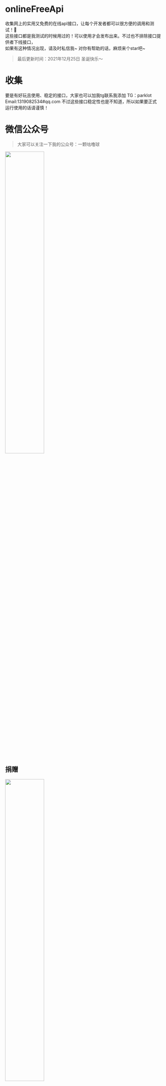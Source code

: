 # onlineFreeApi
收集网上的实用又免费的在线apI接口，让每个开发者都可以很方便的调用和测试！💞 <br>
这些接口都是我测试的时候用过的！可以使用才会发布出来。不过也不排除接口提供者下线接口，<br>
如果有这种情况出现，请及时私信我~
对你有帮助的话，麻烦来个star吧~
> 最后更新时间：2021年12月25日 圣诞快乐～
# 收集
要是有好玩且使用、稳定的接口，大家也可以加我tg联系我添加 TG：parklot Email:1319082534#qq.com
不过这些接口稳定性也是不知道，所以如果要正式运行使用的话请谨慎！

# 微信公众号
> 大家可以关注一下我的公众号：一颗咕噜球 
<img src="https://github.com/paopao233/OnlineFreeApi/blob/main/%E6%89%AB%E7%A0%81_%E6%90%9C%E7%B4%A2%E8%81%94%E5%90%88%E4%BC%A0%E6%92%AD%E6%A0%B7%E5%BC%8F-%E6%A0%87%E5%87%86%E8%89%B2%E7%89%88.png" width="50%">

## 捐赠
<img src="https://s.pc.qq.com/tousu/img/20211104/3053708_1636019868.jpg" width="50%">


# 目录
> 每一家的接口我都会做一个目录标题出来，方便大家查看。（最上面是最新更新的）
* [三三酱-API](https://github.com/paopao233/OnlineFreeApi/blob/main/README.md#%E4%B8%89%E4%B8%89%E9%85%B1-api)
* [零七生活API](https://github.com/paopao233/OnlineFreeApi#%E9%9B%B6%E4%B8%83%E7%94%9F%E6%B4%BBapi)
* [UomgAPI](https://github.com/paopao233/OnlineFreeApi#uomgapi)
* [alapi](https://github.com/paopao233/OnlineFreeApi#alapi)
* [unGe123 Api](https://github.com/paopao233/OnlineFreeApi#yunge123-api)
* [星辰API](https://github.com/paopao233/OnlineFreeApi#%E6%98%9F%E8%BE%B0api)
* [ChenYFanの公开API](https://github.com/paopao233/OnlineFreeApi#chenyfan%E3%81%AE%E5%85%AC%E5%BC%80api)
* [ipify API](https://github.com/paopao233/OnlineFreeApi#ipify-api)
* [淘宝官方api](https://github.com/paopao233/OnlineFreeApi/#%E6%B7%98%E5%AE%9D-api)
* [TenApi](https://github.com/paopao233/OnlineFreeApi#ten-api)
* [julym API](https://github.com/paopao233/OnlineFreeApi#julym-api)
* [韩小韩](https://github.com/paopao233/OnlineFreeApi#%E9%9F%A9%E5%B0%8F%E9%9F%A9api)

# 接口
### 零七生活API  
> 推荐理由：稳定、快速、免费的API接口服务，该网站目前有18个接口。我自己也在用里面短视频去水印、二维码生成的接口！<br>
> 里面的也有详细教你怎么调用！
* [ICP备案查询](https://api.oick.cn/icp/) - 在线查询网站ICP备案
* [二次元随机图](https://api.oick.cn/random/) - 每次刷新带给你不同体验,萝莉好多呀~LOL
* [Qrcode二维码](https://api.oick.cn/qrcode/) - Qrcode二维码 - API
* [获取QQ昵称和头像](https://api.oick.cn/qqtx/) - 获取QQ昵称和头像
* [Bing每日图](https://api.oick.cn/bing/) - 返回必应每日一图
* [网易云音乐解析](https://api.oick.cn/wyy/) - 在线解析网易云音乐
* [毒鸡汤 - 壮士可要来一碗](https://api.oick.cn/dutang/) - 我们精心熬制了有屎以来最毒1000多条经典毒鸡汤,句句“治愈”人心!
* [社会经典语录](https://api.oick.cn/yulu/) - 天晴了，雨停了，你又觉得国资得行了？
* [舔狗日记](https://api.oick.cn/dog/) - 舔狗日记
* [历史上的今天](https://api.oick.cn/lishi/) - 今天发生在历史的那些事！
* [一言](https://api.oick.cn/yiyan/) - 随机输出一句话
* [IP签名档](https://api.oick.cn/netcard/) - IP签名档
* [文字转语音朗读](https://api.oick.cn/txt/) - 文字转语音朗读
* [域名拦截检测](https://api.oick.cn/t/) - 输出是否域名已被拦截
* [豆瓣最新热门影片](https://api.oick.cn/db/) - 输出当前最新热门影片推荐
* [抖音短视频无水印解析](https://api.oick.cn/douyin/) - 获取无水印抖音短视频
* [骚扰电话在线查询](https://api.oick.cn/phone/) - 骚扰电话在线查询
* [蓝奏云盘直连解析](https://api.oick.cn/lanzou/) - 蓝奏云盘直连解析

### UomgAPI
> 推荐理由：同样也是稳定、快速、免费的 API 接口服务，但是该站的接口数量高达51个！总调用次数高达1,855,322次！<br>而且没有限制调用次数。<br>
> 需要注意的是，该网站二维码生成、二维码解析、图床接口调用次数过大，可能会随时关毕，长期使用的需要注意！<br>
> 这里我列举几个常用的接口，因为该网站接口太多了
* [音乐解析 - 全民K歌](https://api.uomg.com/doc-get.kg.html) - 将全民K歌歌曲解析下载下来
* [防红短链生成](https://api.uomg.com/doc-long2fh.html) - 将长网址进行防红处理。
* [网易云音乐热门评论](https://api.uomg.com/doc-comments.163.html) - 网易云音乐热门评论随机API接口
* [淘宝买家秀图片](https://api.uomg.com/doc-rand.img3.html) - 随机输出淘宝买家秀图片
* [查询域名是否被墙](https://api.uomg.com/doc-ck_qiang.html) - 检测域名是否被墙，国内无法打开！ 
* [报毒检测 - 电脑管家](https://api.uomg.com/doc-check.qq.html) - 检测QQ电脑管家报毒检测
* [三合一收款二维码](https://api.uomg.com/doc-qrcode.pay.html) - 将QQ、微信、支付宝收款集合到一起，省去用户选择时间。

### alapi
> 推荐理由：这个网站的接口很全啊（算了一下，有95个） 基本你想要的都有，特别是那个短视频解析（聚合）！<br>
> 但是就是不像前面两个一样没有限制调用次数，比如短视频解析，免费套餐是1000次/天。测试的话的基本够用了。<br>
> 下面推荐几个比较使用的！
* [聚合短视频解析](http://www.alapi.cn/api/view/94) - 聚合短视频解析下载,支持 快手、抖音、火山、ins、皮皮搞笑、facebook、优酷、爱奇艺等等超多个
* [垃圾分类查询](	https://www.alapi.cn/api/view/20) - 通过关键字搜索物品是否属于哪种垃圾...
* [知乎热报-当天日报](https://www.alapi.cn/api/view/25) - 获取当天的知乎日报...
* [智能对联生成](https://www.alapi.cn/api/view/47) - 智能对联生成，输入关键字生成押韵对联...
* [B站AV号BV号转换](https://www.alapi.cn/api/view/59) - b站 av 号转bv号，或者bv号转换成av号...
* [图片审核](https://www.alapi.cn/api/view/80) - 用来检测图片是否色情，暴恐，政治，公众，OCR,网图OCR,...
* [域名Whois 查询](https://www.alapi.cn/api/view/45) - 查询注册域名的 whois 信息...
* [笑话大全-随机](https://www.alapi.cn/api/view/12) - 获取每日笑话，数据来自互联网...

### 星辰API
> 推荐理由：这个跟前面两个的接口很多都是相同的 但是有几个也是比较实用又特有滴 但是该网站许多接口都不存在了！
* [抖音热搜](https://api.xcboke.cn/api/dyrs) - 实时获取抖音热搜榜
* [音乐解析](https://api.xcboke.cn/doc/yinyue.html) - 支持网易云、腾讯音乐等音乐解析

### YunGe123 Api
> 推荐理由：这个就比较厉害啦 各种音乐解析 小说解析 由于接口都是在首页 所以就只列出一两个 大家自己进去找找 注意：需要申请key 但是是免费的！
* [起点中文网小说](http://api1998.cn/) - 查询返回起点小说章节、内容等信息，付费的VIP卷获取不了

### ChenYFanの公开API
> 推荐理由：ChenYFanのAPI，是搭建在CloudFlareWorker无服务器上的高可用动态API，每天支持10万次高频率调用，计算时间少于10ms。
> 这家响应时间短是一个亮点！但是整体api的数量少，似乎是不小心删库了，恢复时间待定中..以下是我觉得实用有方便的接口示例。
* [ChenYFanの公开API](https://api.cyfan.top/) - 所有接口都在一个页面，下面进去的是接口的地址，使用说明请使用这个连接
* [必应壁纸](https://api.cyfan.top/bing) - 可自定义“距今的日期”和返回的格式
* [ACG动漫图片](https://api.cyfan.top/acg) - 这个比较厉害了，可以选择r18图片，具体自己摸索！还支持websocket方式访问
* [唐诗宋词API](https://api.cyfan.top/poet) - 该api可以选择唐诗或者宋词，还可以将其翻译，最后返回结果还支持转为图片的形式！很大亮点
* [百度收录查询](https://api.cyfan.top/baiduseo?type=all&domain=vpao.net) - 可以查询网站的搜录情况，但是可能调用频繁会触发百度人机验证
* [网站缩略图](https://api.cyfan.top/thumb?url=https://www.baidu.com) - 可以返回你的网站的缩略图！
* [云端渲染MarkDown](https://api.cyfan.top/mark?url=https://cdn.jsdelivr.net/gh/ChenYFan/blog/source/_posts/how-to-use-euserv.md
) - 返回目标md地址的markdown文档
* [虚拟头像生成](https://api.cyfan.top/avatar) - 返回一个随机的头像！还可以返回acg类型的，前端调试的时候可以使用！

### ipify API
> 推荐理由：这个api是国外大佬的，通过此api你可以获得你本机的上网ip。可指定返回格式，有ipv4、ipv6选择！官网还有提供示例代码！
* [ipify API](https://www.ipify.org/) - 返回本机的ip！

### 淘宝 API
> 推荐理由：淘宝的api，dddd
* [手机号归属地查询](https://tcc.taobao.com/cc/json/mobile_tel_segment.htm?tel=15218623644) - 返回手机号的归属地，此为示例，更改tel即可使用！

### Ten API
> 推荐理由：这一家的api很多，而且可靠性和可调用性也都很高，并且作者经常更新！下面列举几个特色Api，其他的到官网里面找吧！每个Api都有详细的介绍，很人性化~
* [TenApi](https://tenapi.cn/) - Ten API
* [聚合短视频无水印解析](https://docs.tenapi.cn/video.html) - 返回无水印视频，支持列表：抖音/皮皮虾/火山/微视/微博/绿洲/最右/轻视频/instagram/哔哩哔哩/快手/全民小视频/皮皮搞笑
全民k歌/巴塞电影/陌陌/Before避风/开眼/Vue Vlog/小咖秀/西瓜视频/逗拍/虎牙/6间房/梨视频/新片场/acfun/美拍
* [QQ资料卡唤醒](https://docs.tenapi.cn/qqzlk.html#%E8%AF%B7%E6%B1%82%E7%A4%BA%E4%BE%8B) - 一键唤醒QQ资料卡

### julym API
> 推荐理由：这个虽然接口少，但是有比较稳定！
* [julym API](https://api.julym.com) - julym API
* [网课答案查询](https://api.julym.com/html/doc-wk.html) - 网课答案查询，抓取了几十万题，题库也在慢慢完善，每天都会新增很多题，
* [今日热门](https://api.julym.com/html/doc-todayhot.html) - 共支持十一个平台:微博热搜、百度、贴吧、豆瓣、微信热搜、微信热门文章、知乎、网易新闻、微博热门话题、Twitter全球趋势、历史上的今天

### 韩小韩API
> 推荐理由：好多接口！而且大部分接口是上面一些商家的特色接口！比如全民K歌、骚扰电话查询、bing每日壁纸...太多了！而且该站已经共被调用 57783579 次了。有需要的可以玩玩！不过遗憾的是，有些接口是不对外开放的，比如网课接口！
* [韩小韩 API](https://api.vvhan.com/saorao.html) - 韩小韩 API
* [骚扰电话查询](https://api.vvhan.com/saorao.html) - 查询该手机号是否是骚扰电话！
* [Bing每日图片API接口](https://api.vvhan.com/bing.html) - 返回bing每日壁纸
* [网易云随机歌曲](https://api.vvhan.com/wangyisj.html) - 返回网易云随机歌曲API接口
* [蓝奏云直连解析](https://api.vvhan.com/lanzou.html) - 解析蓝奏云！
* [每天60秒读懂世界API接口](https://api.vvhan.com/60s.html) - 返回一堆东西啦！

### 三三酱-API 
> 这个有挺多接口的，而且也是主打没有广告和免费。我是找“狗屁不通文章生成器”的时候找到的。
* [三三酱-API ](https://ovooa.com/) - 三三酱-API 
* [狗屁不通文章生成](https://ovooa.com/?action=doc&id=102) - 生成一篇文章，水字数，如此简单。
* [小冰颜值鉴定(测试版)](https://ovooa.com/?action=doc&id=138) - 微软小冰颜值打分
* [早晚生成图](https://ovooa.com/?action=doc&id=136) - 生成晚安晚安问候图
* [B站今日更新(国漫日漫)](https://ovooa.com/?action=doc&id=122) - 获取番剧今日更新列表！
* [QQ音乐VIP版](https://ovooa.com/?action=doc&id=117) - 可以点VIP音乐，不支持付费歌曲
